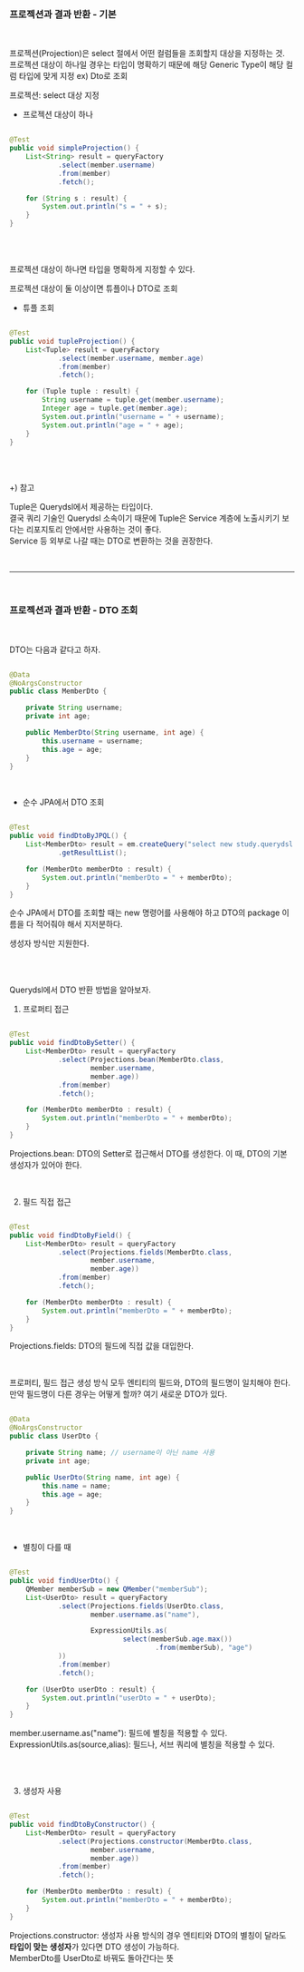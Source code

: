 ### 프로젝션과 결과 반환 - 기본

<br/>

프로젝션(Projection)은 select 절에서 어떤 컬럼들을 조회할지 대상을 지정하는 것. <br/>
프로젝션 대상이 하나일 경우는 타입이 명확하기 때문에 해당 Generic Type이 해당 컬럼 타입에 맞게 지정 ex) Dto로 조회
<br/>


프로젝션: select 대상 지정

* 프로젝션 대상이 하나

```java

@Test
public void simpleProjection() {
    List<String> result = queryFactory
            .select(member.username)
            .from(member)
            .fetch();

    for (String s : result) {
        System.out.println("s = " + s);
    }
}

```

<br/><br/>

프로젝션 대상이 하나면 타입을 명확하게 지정할 수 있다.

프로젝션 대상이 둘 이상이면 튜플이나 DTO로 조회

* 튜플 조회

```java

@Test
public void tupleProjection() {
    List<Tuple> result = queryFactory
            .select(member.username, member.age)
            .from(member)
            .fetch();

    for (Tuple tuple : result) {
        String username = tuple.get(member.username);
        Integer age = tuple.get(member.age);
        System.out.println("username = " + username);
        System.out.println("age = " + age);
    }
}

```

<br/><br/>

+) 참고

Tuple은 Querydsl에서 제공하는 타입이다. <br/>
결국 쿼리 기술인 Querydsl 소속이기 때문에 Tuple은 Service 계층에 노출시키기 보다는 리포지토리 안에서만 사용하는 것이 좋다. <br/>
Service 등 외부로 나갈 때는 DTO로 변환하는 것을 권장한다.



<br/>

---


<br/>

### 프로젝션과 결과 반환 - DTO 조회

<br/>

DTO는 다음과 같다고 하자.

```java

@Data
@NoArgsConstructor
public class MemberDto {

    private String username;
    private int age;

    public MemberDto(String username, int age) {
        this.username = username;
        this.age = age;
    }
}

```
<br/>

* 순수 JPA에서 DTO 조회

```java

@Test
public void findDtoByJPQL() {
    List<MemberDto> result = em.createQuery("select new study.querydsl.dto.MemberDto(m.username, m.age) from Member m", MemberDto.class)
            .getResultList();

    for (MemberDto memberDto : result) {
        System.out.println("memberDto = " + memberDto);
    }
}

```

순수 JPA에서 DTO를 조회할 때는 new 명령어를 사용해야 하고 DTO의 package 이름을 다 적어줘야 해서 지저분하다.

생성자 방식만 지원한다.

<br/><br/>

Querydsl에서 DTO 반환 방법을 알아보자.

1. 프로퍼티 접근

```java

@Test
public void findDtoBySetter() {
    List<MemberDto> result = queryFactory
            .select(Projections.bean(MemberDto.class,
                    member.username,
                    member.age))
            .from(member)
            .fetch();

    for (MemberDto memberDto : result) {
        System.out.println("memberDto = " + memberDto);
    }
}

```

Projections.bean: DTO의 Setter로 접근해서 DTO를 생성한다. 이 때, DTO의 기본 생성자가 있어야 한다.

<br/>

2. 필드 직접 접근

```java

@Test
public void findDtoByField() {
    List<MemberDto> result = queryFactory
            .select(Projections.fields(MemberDto.class,
                    member.username,
                    member.age))
            .from(member)
            .fetch();

    for (MemberDto memberDto : result) {
        System.out.println("memberDto = " + memberDto);
    }
}

```

Projections.fields: DTO의 필드에 직접 값을 대입한다.

<br/>

프로퍼티, 필드 접근 생성 방식 모두 엔티티의 필드와, DTO의 필드명이 일치해야 한다.<br/>
만약 필드명이 다른 경우는 어떻게 할까? 여기 새로운 DTO가 있다.

```java

@Data
@NoArgsConstructor
public class UserDto {

    private String name; // username이 아닌 name 사용
    private int age;

    public UserDto(String name, int age) {
        this.name = name;
        this.age = age;
    }
}

```

<br/>

* 별칭이 다를 때

```java

@Test
public void findUserDto() {
    QMember memberSub = new QMember("memberSub");
    List<UserDto> result = queryFactory
            .select(Projections.fields(UserDto.class,
                    member.username.as("name"),

                    ExpressionUtils.as(
                            select(memberSub.age.max())
                                    .from(memberSub), "age")
            ))
            .from(member)
            .fetch();

    for (UserDto userDto : result) {
        System.out.println("userDto = " + userDto);
    }
}

```

member.username.as("name"): 필드에 별칭을 적용할 수 있다.<br/>
ExpressionUtils.as(source,alias): 필드나, 서브 쿼리에 별칭을 적용할 수 있다.

<br/><br/>

3. 생성자 사용

```java

@Test
public void findDtoByConstructor() {
    List<MemberDto> result = queryFactory
            .select(Projections.constructor(MemberDto.class,
                    member.username,
                    member.age))
            .from(member)
            .fetch();

    for (MemberDto memberDto : result) {
        System.out.println("memberDto = " + memberDto);
    }
}

```

Projections.constructor: 생성자 사용 방식의 경우 엔티티와 DTO의 별칭이 달라도 **타입이 맞는 생성자**가 있다면 DTO 생성이 가능하다.<br/>
MemberDto를 UserDto로 바꿔도 돌아간다는 뜻 











